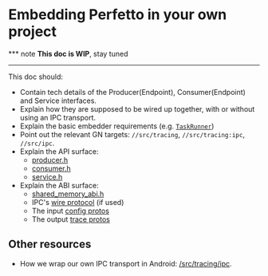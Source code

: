 # Embedding Perfetto in your own project

*** note
**This doc is WIP**, stay tuned
<!-- TODO(primiano): write embedder guide doc. -->
***


This doc should:
- Contain tech details of the Producer(Endpoint), Consumer(Endpoint) and Service
  interfaces.
- Explain how they are supposed to be wired up together, with or without
  using an IPC transport.
- Explain the basic embedder requirements (e.g. [`TaskRunner`](/include/perfetto/base/task_runner.h))
- Point out the relevant GN targets:
  `//src/tracing`, `//src/tracing:ipc`, `//src/ipc`.
- Explain the API surface:
  - [producer.h](/include/perfetto/tracing/core/producer.h)
  - [consumer.h](/include/perfetto/tracing/core/consumer.h)
  - [service.h](/include/perfetto/tracing/core/tracing_service.h)
- Explain the ABI surface:
  - [shared_memory_abi.h](/include/perfetto/tracing/core/shared_memory_abi.h)
  - IPC's [wire protocol](/src/ipc/wire_protocol.proto) (if used)
  - The input [config protos](/protos/perfetto/config)
  - The output [trace protos](/protos/perfetto/trace)

Other resources
---------------
* How we wrap our own IPC transport in Android: [/src/tracing/ipc](/src/tracing/ipc).
